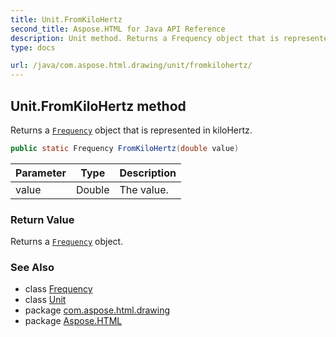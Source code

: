 ```yaml
---
title: Unit.FromKiloHertz
second_title: Aspose.HTML for Java API Reference
description: Unit method. Returns a Frequency object that is represented in kiloHertz
type: docs

url: /java/com.aspose.html.drawing/unit/fromkilohertz/
---
```

## Unit.FromKiloHertz method

Returns a [`Frequency`](../../frequency/) object that is represented in kiloHertz.

```java
public static Frequency FromKiloHertz(double value)
```

| Parameter | Type | Description |
| --- | --- | --- |
| value | Double | The value. |

### Return Value

Returns a [`Frequency`](../../frequency/) object.

### See Also

* class [Frequency](../../frequency/)
* class [Unit](../)
* package [com.aspose.html.drawing](../../../com.aspose.html.drawing/)
* package [Aspose.HTML](../../../)
